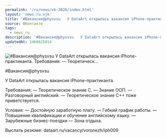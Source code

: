 ```yaml
---
permalink: '/ru/news/vk-3026/index.html'
layout: 'news.ru.njk'
title: '#Вакансия@physvsu   У DataArt открылась вакансия iPhone-практиканта.  Требования: — Теоретическ…'
source: ВКонтакте
tags:
  - news_ru
description: '#Вакансия@physvsu   У DataArt открылась вакансия iPhone-практиканта.  Требования: — Теоретическ…'
updatedAt: 1460625014
---
```

![#Вакансия@physvsu   У DataArt открылась вакансия iPhone-практиканта.  Требования: — Теоретическ…](https://sun9-41.userapi.com/impf/c636523/v636523484/c18/afyiy9DPx3w.jpg?size=900x600&quality=96&proxy=1&sign=178a8b50320d9f0854ef71aeb1126482&c_uniq_tag=3rn__3lFuia9y9YeZlrfBNU18sjkNq_ujXjiRDfrj9E&type=album)

#Вакансия@physvsu

У DataArt открылась вакансия iPhone-практиканта.

Требования:
— Теоретическое знание C.
— Знание ООП.
— Разговорный английский.
— Теоретическое знание C++ тоже приветствуется.

Условия:
— Достойную заработную плату.
— Гибкий график работы.
— Повышение квалификации и обучение английскому языку.
— Зарубежные бизнес-поездки
— Зона отдыха.

Выслать резюме: dataart.ru/vacancy/voronezh/iph009

